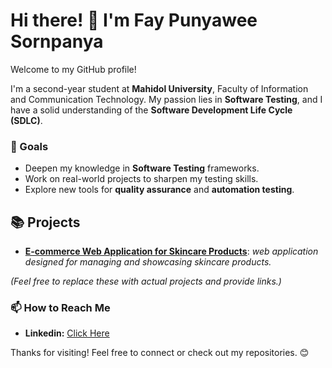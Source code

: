 # Hi there! 👋 I'm **Fay Punyawee Sornpanya**

Welcome to my GitHub profile!

I'm a second-year student at **Mahidol University**, Faculty of Information and Communication Technology. My passion lies in **Software Testing**, and I have a solid understanding of the **Software Development Life Cycle (SDLC)**.


### 🎯 Goals
- Deepen my knowledge in **Software Testing** frameworks.
- Work on real-world projects to sharpen my testing skills.
- Explore new tools for **quality assurance** and **automation testing**.

## 📚 Projects

- **[E-commerce Web Application for Skincare Products](#)**: *web application designed for managing and showcasing skincare products.*

*(Feel free to replace these with actual projects and provide links.)*

### 📫 How to Reach Me
- **Linkedin:** [Click Here](https://www.linkedin.com/in/punyawee-sornpanya-b7894730a/)

Thanks for visiting! Feel free to connect or check out my repositories. 😊
